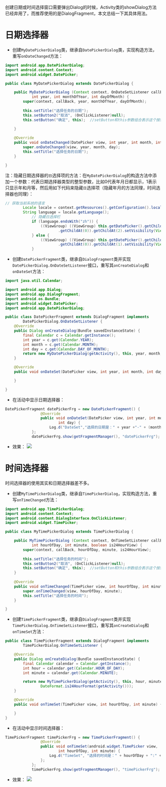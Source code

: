 创建日期或时间选择窗口需要弹出Dialog的时候，Activity类的showDialog方法已经弃用了，而推荐使用的是DialogFragment，本文总结一下其具体用法。

# 日期选择器
* 创建`MyDatePickerDialog`类，继承自`DatePickerDialog`类，实现构造方法，重写`onDateChanged`方法：
```java
import android.app.DatePickerDialog;
import android.content.Context;
import android.widget.DatePicker;

public class MyDatePickerDialog extends DatePickerDialog {

    public MyDatePickerDialog (Context context, OnDateSetListener callBack,
            int year, int monthOfYear, int dayOfMonth) {
        super(context, callBack, year, monthOfYear, dayOfMonth);
        
        this.setTitle("选择任务的日期");        
        this.setButton2("取消", (OnClickListener)null);
        this.setButton("确定", this);  //setButton和this参数组合表示这个按钮是确定按钮
        
    }

    @Override
    public void onDateChanged(DatePicker view, int year, int month, int day) {
        super.onDateChanged(view, year, month, day);
        this.setTitle("选择任务的日期");
    }

}
```
注：隐藏日期选择器的`日`选择项的方法：在`MyDatePickerDialog`的构造方法中添加一个参数：代表日期选择器类型的整型参数，比如0代表年月日都显示，1表示只显示年和月等，然后用如下代码来隐藏`日`选择项（隐藏年月的方法同理，时间选择器也同理）：
```java
// 获取当前系统的语言
        Locale locale = context.getResources().getConfiguration().locale;
        String language = locale.getLanguage();
　　　　　　  // 隐藏日选择栏
            if (language.endsWith("zh")) {
                ((ViewGroup) ((ViewGroup) this.getDatePicker().getChildAt(0))
                        .getChildAt(0)).getChildAt(2).setVisibility(View.GONE);
            } else {
                ((ViewGroup) ((ViewGroup) this.getDatePicker().getChildAt(0))
                        .getChildAt(0)).getChildAt(1).setVisibility(View.GONE);
            }
```
* 创建`DatePickerFragment`类，继承自`DialogFragment`类并实现`DatePickerDialog.OnDateSetListener`接口，重写其`onCreateDialog`和`onDateSet`方法：
```java
import java.util.Calendar;

import android.app.Dialog;
import android.app.DialogFragment;
import android.os.Bundle;
import android.widget.DatePicker;
import android.app.DatePickerDialog;

public class DatePickerFragment extends DialogFragment implements
        DatePickerDialog.OnDateSetListener {
    @Override
    public Dialog onCreateDialog(Bundle savedInstanceState) {
        final Calendar c = Calendar.getInstance();
        int year = c.get(Calendar.YEAR);
        int month = c.get(Calendar.MONTH);
        int day = c.get(Calendar.DAY_OF_MONTH);
        return new MyDatePickerDialog(getActivity(), this, year, month, day);
    }

    @Override
    public void onDateSet(DatePicker view, int year, int month, int day) {

    }

}
```
* 在活动中显示日期选择器：
```java
DatePickerFragment datePickerFrg = new DatePickerFragment() {
                @Override
                public void onDateSet(DatePicker view, int year, int month,
                        int day) {
                    Log.d("DateSet","选择的日期是：" + year +"-" + (month + 1) + "-" + day);                }
            };
            datePickerFrg.show(getFragmentManager(), "datePickerFrg");
```
* 效果：
![](http://upload-images.jianshu.io/upload_images/8819542-a1dac034e8d56fe0.png?imageMogr2/auto-orient/strip%7CimageView2/2/w/1240)

# 时间选择器
时间选择器的使用其实和日期选择器差不多。
* 创建`MyTimePickerDialog`类，继承自`TimePickerDialog`，实现构造方法，重写`onTimeChanged`方法：
```java
import android.app.TimePickerDialog;
import android.content.Context;
import android.content.DialogInterface.OnClickListener;
import android.widget.TimePicker;

public class MyTimePickerDialog extends TimePickerDialog {

    public MyTimePickerDialog (Context context, OnTimeSetListener callBack,
            int hourOfDay, int minute, boolean is24HourView) {
        super(context, callBack, hourOfDay, minute, is24HourView);
        
        this.setTitle("选择任务的时间");        
        this.setButton2("取消", (OnClickListener)null);
        this.setButton("确定", this);  //setButton和this参数组合表示这个按钮是确定按钮
    }
    
    @Override
    public void onTimeChanged(TimePicker view, int hourOfDay, int minute) {
        super.onTimeChanged(view, hourOfDay, minute);
        this.setTitle("选择任务的时间");    
    }

}
```
* 创建`TimePickerFragment`类，继承自`DialogFragment`类并实现`TimePickerDialog.OnTimeSetListener`接口，重写其`onCreateDialog`和`onTimeSet`方法：
```java
public class TimePickerFragment extends DialogFragment implements
        TimePickerDialog.OnTimeSetListener {

    @Override
    public Dialog onCreateDialog(Bundle savedInstanceState) {
        final Calendar calendar = Calendar.getInstance();
        int hour = calendar.get(Calendar.HOUR_OF_DAY);
        int minute = calendar.get(Calendar.MINUTE);

        return new MyTimePickerDialog(getActivity(), this, hour, minute,
                DateFormat.is24HourFormat(getActivity()));
    }

    @Override
    public void onTimeSet(TimePicker view, int hourOfDay, int minute) {

    }
}
```
* 在活动中显示时间选择器：
```java
TimePickerFragment timePickerFrg = new TimePickerFragment() {
                @Override
                public void onTimeSet(android.widget.TimePicker view,
                        int hourOfDay, int minute) {
                    Log.d("TimeSet", "选择的时间是：" + hourOfDay + ":" + minute);
                };
            };
            timePickerFrg.show(getFragmentManager(), "timePickerFrg");
```
* 效果：
![](http://upload-images.jianshu.io/upload_images/8819542-ba1c180a11d2d095.png?imageMogr2/auto-orient/strip%7CimageView2/2/w/1240)
